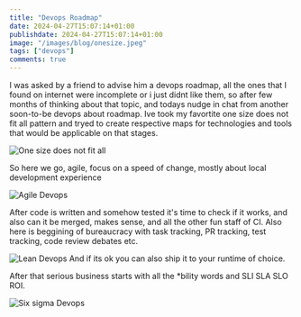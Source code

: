 ```yaml
---
title: "Devops Roadmap"
date: 2024-04-27T15:07:14+01:00
publishdate: 2024-04-27T15:07:14+01:00
image: "/images/blog/onesize.jpeg"
tags: ["devops"]
comments: true
---
```

I was asked by a friend to advise him a devops roadmap, all the ones that I found on internet
were incomplete or i just didnt like them, so after few months of thinking about that topic,
and todays nudge in chat from another soon-to-be devops about roadmap. Ive took my favortite one size does not fit all pattern and tryed to create respective maps for technologies and tools that would be applicable on that stages.

![One size does not fit all](/images/blog/onesize.jpeg)

So here we go, agile, focus on a speed of change, mostly about local development experience

![Agile Devops](/images/blog/Agile_devops_apr_2024.png)

After code is written and somehow tested it's time to check if it works, and also can it be merged, makes sense, and all the other fun staff of CI. Also here is beggining of bureaucracy with task tracking, PR tracking, test tracking, code review debates etc.

![Lean Devops](/images/blog/Lean_Devops_Apr_2024.png)
And if its ok you can also ship it to your runtime of choice.

After that serious business starts with all the *bility words and SLI SLA SLO ROI.

![Six sigma Devops](/images/blog/Six_Sigma_Devops_Apr_2024.png)
